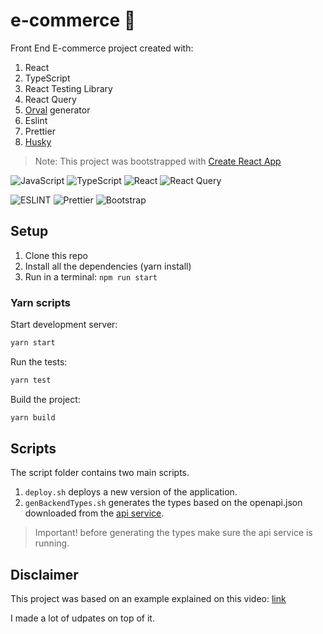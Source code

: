 # e-commerce 🛒

Front End E-commerce project created with:

1. React
2. TypeScript
3. React Testing Library
4. React Query
5. [Orval](https://orval.dev/overview) generator
6. Eslint
7. Prettier
8. [Husky](https://typicode.github.io/husky/#/)

> Note: This project was bootstrapped with [Create React App](https://github.com/facebook/create-react-app)


![JavaScript](https://img.shields.io/badge/javascript-%23323330.svg?style=for-the-badge&logo=javascript&logoColor=%23F7DF1E)
![TypeScript](https://img.shields.io/badge/typescript-%23007ACC.svg?style=for-the-badge&logo=typescript&logoColor=white)
![React](https://img.shields.io/badge/react-%2320232a.svg?style=for-the-badge&logo=react&logoColor=%2361DAFB)
![React Query](https://img.shields.io/badge/-React%20Query-FF4154?style=for-the-badge&logo=react%20query&logoColor=white)

![ESLINT](https://img.shields.io/badge/eslint-3A33D1?style=for-the-badge&logo=eslint&logoColor=white)
![Prettier](https://img.shields.io/badge/prettier-1A2C34?style=for-the-badge&logo=prettier&logoColor=F7BA3E)
![Bootstrap](https://img.shields.io/badge/Bootstrap-563D7C?style=for-the-badge&logo=bootstrap&logoColor=white)

## Setup

1. Clone this repo
2. Install all the dependencies (yarn install)
3. Run in a terminal: `npm run start`
### Yarn scripts

Start development server:
```bash
yarn start
```

Run the tests:
```bash
yarn test
```

Build the project:
```bash
yarn build
```
## Scripts

The script folder contains two main scripts.

1. `deploy.sh` deploys a new version of the application.
2. `genBackendTypes.sh` generates the types based on the openapi.json downloaded from the [api service](https://github.com/jhimy-michel/e-commerce-api).

> Important! before generating the types make sure the api service is running.

## Disclaimer
This project was based on an example explained on this video:
[link](https://www.youtube.com/watch?v=1DklrGoAxDE&ab_channel=freeCodeCamp.org)

I made a lot of udpates on top of it.


